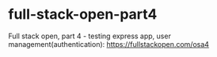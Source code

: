 # full-stack-open-part4
Full stack open, part 4 - testing express app, user management(authentication):
https://fullstackopen.com/osa4


